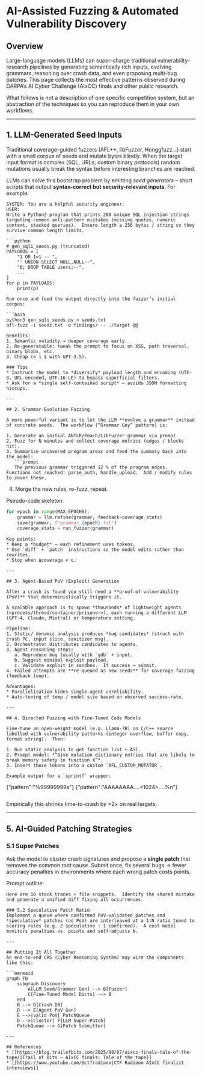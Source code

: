 # AI-Assisted Fuzzing & Automated Vulnerability Discovery


## Overview
Large-language models (LLMs) can super-charge traditional vulnerability-research pipelines by generating semantically rich inputs, evolving grammars, reasoning over crash data, and even proposing multi-bug patches.  This page collects the most effective patterns observed during DARPA’s AI Cyber Challenge (AIxCC) finals and other public research.

What follows is not a description of one specific competition system, but an abstraction of the techniques so you can reproduce them in your own workflows.

---

## 1. LLM-Generated Seed Inputs

Traditional coverage–guided fuzzers (AFL++, libFuzzer, Honggfuzz…) start with a small corpus of seeds and mutate bytes blindly.  When the target input format is complex (SQL, URLs, custom binary protocols) random mutations usually break the syntax before interesting branches are reached.

LLMs can solve this bootstrap problem by emitting *seed generators* – short scripts that output **syntax-correct but security-relevant inputs**.  For example:

```prompt
SYSTEM: You are a helpful security engineer.
USER:
Write a Python3 program that prints 200 unique SQL injection strings targeting common anti-pattern mistakes (missing quotes, numeric context, stacked queries).  Ensure length ≤ 256 bytes / string so they survive common length limits.
```
```
```python
# gen_sqli_seeds.py (truncated)
PAYLOADS = [
    "1 OR 1=1 -- ",
    "' UNION SELECT NULL,NULL--",
    "0; DROP TABLE users;--",
    ...
]
for p in PAYLOADS:
    print(p)
```
```
Run once and feed the output directly into the fuzzer’s initial corpus:

```bash
python3 gen_sqli_seeds.py > seeds.txt
afl-fuzz -i seeds.txt -o findings/ -- ./target @@
```
```
Benefits:
1. Semantic validity → deeper coverage early.
2. Re-generatable: tweak the prompt to focus on XSS, path traversal, binary blobs, etc.
3. Cheap (< 1 ¢ with GPT-3.5).

### Tips
* Instruct the model to *diversify* payload length and encoding (UTF-8, URL-encoded, UTF-16-LE) to bypass superficial filters.
* Ask for a *single self-contained script* – avoids JSON formatting hiccups.

---

## 2. Grammar-Evolution Fuzzing

A more powerful variant is to let the LLM **evolve a grammar** instead of concrete seeds.  The workflow (“Grammar Guy” pattern) is:

1. Generate an initial ANTLR/Peach/LibFuzzer grammar via prompt.
2. Fuzz for N minutes and collect coverage metrics (edges / blocks hit).
3. Summarise uncovered program areas and feed the summary back into the model:
   ```prompt
   The previous grammar triggered 12 % of the program edges.  Functions not reached: parse_auth, handle_upload.  Add / modify rules to cover these.
   ```
4. Merge the new rules, re-fuzz, repeat.

Pseudo-code skeleton:

```python
for epoch in range(MAX_EPOCHS):
    grammar = llm.refine(grammar, feedback=coverage_stats)
    save(grammar, f"grammar_{epoch}.txt")
    coverage_stats = run_fuzzer(grammar)
```
```
Key points:
* Keep a *budget* – each refinement uses tokens.
* Use `diff` + `patch` instructions so the model edits rather than rewrites.
* Stop when Δcoverage < ε.

---

## 3. Agent-Based PoV (Exploit) Generation

After a crash is found you still need a **proof-of-vulnerability (PoV)** that deterministically triggers it.

A scalable approach is to spawn *thousands* of lightweight agents (<process/thread/container/prisoner>), each running a different LLM (GPT-4, Claude, Mixtral) or temperature setting.

Pipeline:
1. Static/ dynamic analysis produces *bug candidates* (struct with crash PC, input slice, sanitizer msg).
2. Orchestrator distributes candidates to agents.
3. Agent reasoning steps:
   a. Reproduce bug locally with `gdb` + input.
   b. Suggest minimal exploit payload.
   c. Validate exploit in sandbox.  If success → submit.
4. Failed attempts are **re-queued as new seeds** for coverage fuzzing (feedback loop).

Advantages:
* Parallelisation hides single-agent unreliability.
* Auto-tuning of temp / model size based on observed success-rate.

---

## 4. Directed Fuzzing with Fine-Tuned Code Models

Fine-tune an open-weight model (e.g. Llama-7B) on C/C++ source labelled with vulnerability patterns (integer overflow, buffer copy, format string).  Then:

1. Run static analysis to get function list + AST.
2. Prompt model: *“Give mutation dictionary entries that are likely to break memory safety in function X”*.
3. Insert those tokens into a custom `AFL_CUSTOM_MUTATOR`.

Example output for a `sprintf` wrapper:
```
{"pattern":"%99999999s"}
{"pattern":"AAAAAAAA....<1024>....%n"}
```
```
Empirically this shrinks time-to-crash by >2× on real targets.

---

## 5. AI-Guided Patching Strategies

### 5.1 Super Patches
Ask the model to *cluster* crash signatures and propose a **single patch** that removes the common root cause.  Submit once, fix several bugs → fewer accuracy penalties in environments where each wrong patch costs points.

Prompt outline:
```
Here are 10 stack traces + file snippets.  Identify the shared mistake and generate a unified diff fixing all occurrences.
```
```
### 5.2 Speculative Patch Ratio
Implement a queue where confirmed PoV-validated patches and *speculative* patches (no PoV) are interleaved at a 1:​N ratio tuned to scoring rules (e.g. 2 speculative : 1 confirmed).  A cost model monitors penalties vs. points and self-adjusts N.

---

## Putting It All Together
An end-to-end CRS (Cyber Reasoning System) may wire the components like this:

```mermaid
graph TD
    subgraph Discovery
        A[LLM Seed/Grammar Gen] --> B[Fuzzer]
        C[Fine-Tuned Model Dicts] --> B
    end
    B --> D[Crash DB]
    D --> E[Agent PoV Gen]
    E -->|valid PoV| PatchQueue
    D -->|cluster| F[LLM Super-Patch]
    PatchQueue --> G[Patch Submitter]
```
```
---

## References
* [[https://blog.trailofbits.com/2025/08/07/aixcc-finals-tale-of-the-tape/|Trail of Bits – AIxCC finals: Tale of the tape]]
* [[https://www.youtube.com/@ctfradiooo|CTF Radiooo AIxCC finalist interviews]]

